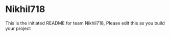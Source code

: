 # Nikhil718
This is the initiated README for team Nikhil718, Please edit this as you build your project
